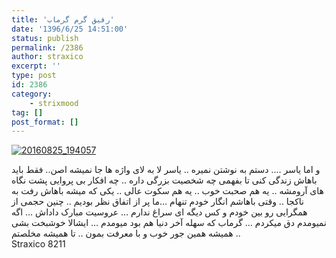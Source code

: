 ```yaml
---
title: 'رفیق گرم گرماب'
date: '1396/6/25 14:51:00'
status: publish
permalink: /2386
author: straxico
excerpt: ''
type: post
id: 2386
category:
    - strixmood
tag: []
post_format: []
---
```

[![20160825_194057](../../uploads/2016/09/20160825_194057-300x169.jpg)](http://localhost/wp-content/uploads/2016/09/20160825_194057.jpg)

و اما یاسر …. دستم به نوشتن نمیره .. یاسر لا به لای واژه ها جا نمیشه اصن.. فقط باید باهاش زندگی کنی تا بفهمی چه شخصیت بزرگی داره .. چه افکار بی پروایی پشت نگاه های آرومشه .. یه هم صحبت خوب .. یه هم سکوت عالی .. یکی که میشه باهاش رفت به ناکجا .. وقتی باهاشم انگار خودم تنهام …ما پر از اتفاق نظر بودیم .. چنین حجمی از همگرایی رو بین خودم و کس دیگه ای سراغ ندارم … عروسیت مبارک داداش … اگه نمیومدم دق میکردم … گرماب که سهله آخر دنیا هم بود میومدم … ایشالا خوشبخت بشی .. همیشه همین جور خوب و با معرفت بمون .. تا همیشه مخلصتم  
Straxico 8211